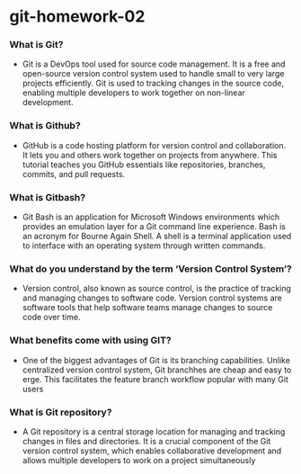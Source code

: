 # git-homework-02

### What is Git?

- Git is a DevOps tool used for source code management. It is a free and open-source version control system used to handle small to very large projects efficiently. Git is used to tracking changes in the source code, enabling multiple developers to work together on non-linear development.

### What is Github?

- GitHub is a code hosting platform for version control and collaboration. It lets you and others work together on projects from anywhere. This tutorial teaches you GitHub essentials like repositories, branches, commits, and pull requests.

### What is Gitbash?

- Git Bash is an application for Microsoft Windows environments which provides an emulation layer for a Git command line experience. Bash is an acronym for Bourne Again Shell. A shell is a terminal application used to interface with an operating system through written commands.

### What do you understand by the term ‘Version Control System’?

- Version control, also known as source control, is the practice of tracking and managing changes to software code. Version control systems are software tools that help software teams manage changes to source code over time.

### What benefits come with using GIT?

- One of the biggest advantages of Git is its branching capabilities. Unlike centralized version control system, Git branchhes are cheap and easy to erge. This facilitates the feature branch workflow popular with many Git users 
### What is Git repository?

- A Git repository is a central storage location for managing and tracking changes in files and directories. It is a crucial component of the Git version control system, which enables collaborative development and allows multiple developers to work on a project simultaneously
